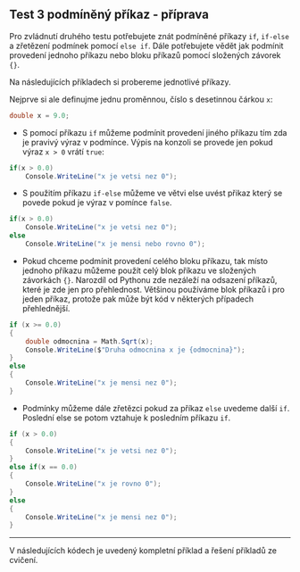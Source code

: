 Test 3 podmíněný příkaz - příprava
---
Pro zvládnutí druhého testu potřebujete znát podmíněné příkazy `if`,  `if-else` a zřetězení podmínek pomocí `else if`. Dále potřebujete vědět jak podmínit provedení jednoho příkazu nebo bloku příkazů pomocí složených závorek `{}`.

Na následujících příkladech si probereme jednotlivé příkazy. 

Nejprve si ale definujme jednu proměnnou, číslo s desetinnou čárkou `x`:
```cs 
double x = 9.0;
```
* S pomocí příkazu `if` můžeme podmínit provedení jiného příkazu tím zda je pravivý výraz v podmínce. Výpis na konzoli se provede jen pokud výraz `x > 0` vrátí `true`:
```cs 
if(x > 0.0)
    Console.WriteLine("x je vetsi nez 0");
```
* S použitím příkazu `if-else` můžeme ve větvi else uvést přikaz který se povede pokud je výraz v pomínce `false`.
```cs 
if(x > 0.0)
    Console.WriteLine("x je vetsi nez 0");
else
    Console.WriteLine("x je mensi nebo rovno 0");
```
* Pokud chceme podmínit provedení celého bloku příkazu, tak místo jednoho příkazu můžeme použít celý blok příkazu ve složených závorkách `{}`. Narozdíl od Pythonu zde nezáleží na odsazení příkazů, které je zde jen pro přehlednost. Většinou používáme blok příkazů i pro jeden příkaz, protože pak může být kód v některých případech přehlednější.

```cs 
if (x >= 0.0)
{
    double odmocnina = Math.Sqrt(x);
    Console.WriteLine($"Druha odmocnina x je {odmocnina}");
}
else
{
    Console.WriteLine("x je mensi nez 0");
}
```
* Podmínky můžeme dále zřetězci pokud za příkaz `else` uvedeme další `if`. Poslední else se potom vztahuje k posledním příkazu `if`.

```cs 
if (x > 0.0)
{
    Console.WriteLine("x je vetsi nez 0");
}
else if(x == 0.0)
{
    Console.WriteLine("x je rovno 0");
}
else
{
    Console.WriteLine("x je mensi nez 0");
}
```
---
V následujících kódech je uvedený kompletní příklad a řešení příkladů ze cvičení.